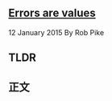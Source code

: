 ## [Errors are values](https://blog.golang.org/errors-are-values)

12 January 2015 By Rob Pike

## TLDR

## 正文
